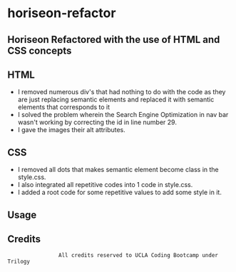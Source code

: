 # horiseon-refactor



## Horiseon Refactored with the use of HTML and CSS concepts


 ## HTML

- I removed numerous div's that had nothing to do with the code as they are just replacing semantic elements and replaced it with semantic elements that corresponds to it
- I solved the problem wherein the Search Engine Optimization in nav bar wasn't working by correcting the id in line number 29.
- I gave the images their alt attributes.




 ## CSS
 
 
 
 - I removed all dots that makes semantic element become class in the style.css. 
 - I also integrated all repetitive codes into 1 code in style.css. 
 - I added a root code for some repetitive values to add some style in it. 

 ## Usage







 ## Credits

                    All credits reserved to UCLA Coding Bootcamp under Trilogy



                    